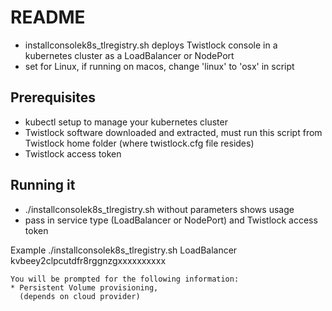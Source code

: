 # README
* installconsolek8s_tlregistry.sh deploys Twistlock console in a kubernetes cluster as a LoadBalancer or NodePort
* set for Linux, if running on macos, change 'linux' to 'osx' in script

## Prerequisites 
* kubectl setup to manage your kubernetes cluster
* Twistlock software downloaded and extracted, must run this script from Twistlock home folder (where twistlock.cfg file resides) 
* Twistlock access token

## Running it
* ./installconsolek8s_tlregistry.sh   without parameters shows usage
* pass in service type (LoadBalancer or NodePort) and Twistlock access token

Example  ./installconsolek8s_tlregistry.sh LoadBalancer kvbeey2clpcutdfr8rggnzgxxxxxxxxxx
  ```
  You will be prompted for the following information:
  * Persistent Volume provisioning, 
    (depends on cloud provider)
